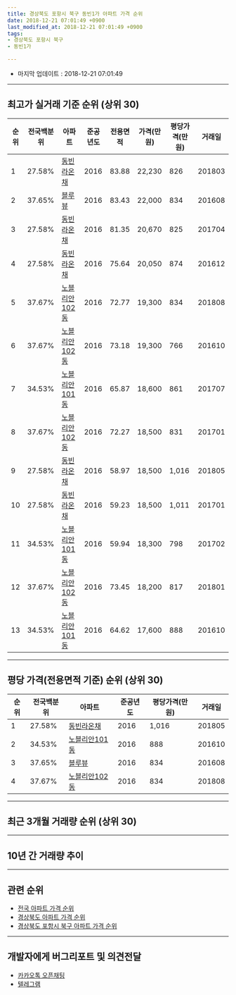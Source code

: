 ```yaml
---
title: 경상북도 포항시 북구 동빈1가 아파트 가격 순위
date: 2018-12-21 07:01:49 +0900
last_modified_at: 2018-12-21 07:01:49 +0900
tags:
- 경상북도 포항시 북구
- 동빈1가

---
```


* 마지막 업데이트 : 2018-12-21 07:01:49

---

## 최고가 실거래 기준 순위 (상위 30)


|순위|전국백분위|아파트|준공년도|전용면적|가격(만원)|평당가격(만원)|거래일|
|---|---|---|---|---|---|---|---|
|1|27.58%|[동빈라온채](https://search.naver.com/search.naver?query=%EA%B2%BD%EC%83%81%EB%B6%81%EB%8F%84+%ED%8F%AC%ED%95%AD%EC%8B%9C+%EB%B6%81%EA%B5%AC+%EB%8F%99%EB%B9%881%EA%B0%80+%EB%8F%99%EB%B9%88%EB%9D%BC%EC%98%A8%EC%B1%84)|2016|83.88|22,230|826|201803|
|2|37.65%|[블루뷰](https://search.naver.com/search.naver?query=%EA%B2%BD%EC%83%81%EB%B6%81%EB%8F%84+%ED%8F%AC%ED%95%AD%EC%8B%9C+%EB%B6%81%EA%B5%AC+%EB%8F%99%EB%B9%881%EA%B0%80+%EB%B8%94%EB%A3%A8%EB%B7%B0)|2016|83.43|22,000|834|201608|
|3|27.58%|[동빈라온채](https://search.naver.com/search.naver?query=%EA%B2%BD%EC%83%81%EB%B6%81%EB%8F%84+%ED%8F%AC%ED%95%AD%EC%8B%9C+%EB%B6%81%EA%B5%AC+%EB%8F%99%EB%B9%881%EA%B0%80+%EB%8F%99%EB%B9%88%EB%9D%BC%EC%98%A8%EC%B1%84)|2016|81.35|20,670|825|201704|
|4|27.58%|[동빈라온채](https://search.naver.com/search.naver?query=%EA%B2%BD%EC%83%81%EB%B6%81%EB%8F%84+%ED%8F%AC%ED%95%AD%EC%8B%9C+%EB%B6%81%EA%B5%AC+%EB%8F%99%EB%B9%881%EA%B0%80+%EB%8F%99%EB%B9%88%EB%9D%BC%EC%98%A8%EC%B1%84)|2016|75.64|20,050|874|201612|
|5|37.67%|[노블리안102동](https://search.naver.com/search.naver?query=%EA%B2%BD%EC%83%81%EB%B6%81%EB%8F%84+%ED%8F%AC%ED%95%AD%EC%8B%9C+%EB%B6%81%EA%B5%AC+%EB%8F%99%EB%B9%881%EA%B0%80+%EB%85%B8%EB%B8%94%EB%A6%AC%EC%95%88102%EB%8F%99)|2016|72.77|19,300|834|201808|
|6|37.67%|[노블리안102동](https://search.naver.com/search.naver?query=%EA%B2%BD%EC%83%81%EB%B6%81%EB%8F%84+%ED%8F%AC%ED%95%AD%EC%8B%9C+%EB%B6%81%EA%B5%AC+%EB%8F%99%EB%B9%881%EA%B0%80+%EB%85%B8%EB%B8%94%EB%A6%AC%EC%95%88102%EB%8F%99)|2016|73.18|19,300|766|201610|
|7|34.53%|[노블리안101동](https://search.naver.com/search.naver?query=%EA%B2%BD%EC%83%81%EB%B6%81%EB%8F%84+%ED%8F%AC%ED%95%AD%EC%8B%9C+%EB%B6%81%EA%B5%AC+%EB%8F%99%EB%B9%881%EA%B0%80+%EB%85%B8%EB%B8%94%EB%A6%AC%EC%95%88101%EB%8F%99)|2016|65.87|18,600|861|201707|
|8|37.67%|[노블리안102동](https://search.naver.com/search.naver?query=%EA%B2%BD%EC%83%81%EB%B6%81%EB%8F%84+%ED%8F%AC%ED%95%AD%EC%8B%9C+%EB%B6%81%EA%B5%AC+%EB%8F%99%EB%B9%881%EA%B0%80+%EB%85%B8%EB%B8%94%EB%A6%AC%EC%95%88102%EB%8F%99)|2016|72.27|18,500|831|201701|
|9|27.58%|[동빈라온채](https://search.naver.com/search.naver?query=%EA%B2%BD%EC%83%81%EB%B6%81%EB%8F%84+%ED%8F%AC%ED%95%AD%EC%8B%9C+%EB%B6%81%EA%B5%AC+%EB%8F%99%EB%B9%881%EA%B0%80+%EB%8F%99%EB%B9%88%EB%9D%BC%EC%98%A8%EC%B1%84)|2016|58.97|18,500|1,016|201805|
|10|27.58%|[동빈라온채](https://search.naver.com/search.naver?query=%EA%B2%BD%EC%83%81%EB%B6%81%EB%8F%84+%ED%8F%AC%ED%95%AD%EC%8B%9C+%EB%B6%81%EA%B5%AC+%EB%8F%99%EB%B9%881%EA%B0%80+%EB%8F%99%EB%B9%88%EB%9D%BC%EC%98%A8%EC%B1%84)|2016|59.23|18,500|1,011|201701|
|11|34.53%|[노블리안101동](https://search.naver.com/search.naver?query=%EA%B2%BD%EC%83%81%EB%B6%81%EB%8F%84+%ED%8F%AC%ED%95%AD%EC%8B%9C+%EB%B6%81%EA%B5%AC+%EB%8F%99%EB%B9%881%EA%B0%80+%EB%85%B8%EB%B8%94%EB%A6%AC%EC%95%88101%EB%8F%99)|2016|59.94|18,300|798|201702|
|12|37.67%|[노블리안102동](https://search.naver.com/search.naver?query=%EA%B2%BD%EC%83%81%EB%B6%81%EB%8F%84+%ED%8F%AC%ED%95%AD%EC%8B%9C+%EB%B6%81%EA%B5%AC+%EB%8F%99%EB%B9%881%EA%B0%80+%EB%85%B8%EB%B8%94%EB%A6%AC%EC%95%88102%EB%8F%99)|2016|73.45|18,200|817|201801|
|13|34.53%|[노블리안101동](https://search.naver.com/search.naver?query=%EA%B2%BD%EC%83%81%EB%B6%81%EB%8F%84+%ED%8F%AC%ED%95%AD%EC%8B%9C+%EB%B6%81%EA%B5%AC+%EB%8F%99%EB%B9%881%EA%B0%80+%EB%85%B8%EB%B8%94%EB%A6%AC%EC%95%88101%EB%8F%99)|2016|64.62|17,600|888|201610|


---

## 평당 가격(전용면적 기준) 순위 (상위 30)


|순위|전국백분위|아파트|준공년도|평당가격(만원)|거래일|
|---|---|---|---|---|---|
|1|27.58%|[동빈라온채](https://search.naver.com/search.naver?query=%EA%B2%BD%EC%83%81%EB%B6%81%EB%8F%84+%ED%8F%AC%ED%95%AD%EC%8B%9C+%EB%B6%81%EA%B5%AC+%EB%8F%99%EB%B9%881%EA%B0%80+%EB%8F%99%EB%B9%88%EB%9D%BC%EC%98%A8%EC%B1%84)|2016|1,016|201805|
|2|34.53%|[노블리안101동](https://search.naver.com/search.naver?query=%EA%B2%BD%EC%83%81%EB%B6%81%EB%8F%84+%ED%8F%AC%ED%95%AD%EC%8B%9C+%EB%B6%81%EA%B5%AC+%EB%8F%99%EB%B9%881%EA%B0%80+%EB%85%B8%EB%B8%94%EB%A6%AC%EC%95%88101%EB%8F%99)|2016|888|201610|
|3|37.65%|[블루뷰](https://search.naver.com/search.naver?query=%EA%B2%BD%EC%83%81%EB%B6%81%EB%8F%84+%ED%8F%AC%ED%95%AD%EC%8B%9C+%EB%B6%81%EA%B5%AC+%EB%8F%99%EB%B9%881%EA%B0%80+%EB%B8%94%EB%A3%A8%EB%B7%B0)|2016|834|201608|
|4|37.67%|[노블리안102동](https://search.naver.com/search.naver?query=%EA%B2%BD%EC%83%81%EB%B6%81%EB%8F%84+%ED%8F%AC%ED%95%AD%EC%8B%9C+%EB%B6%81%EA%B5%AC+%EB%8F%99%EB%B9%881%EA%B0%80+%EB%85%B8%EB%B8%94%EB%A6%AC%EC%95%88102%EB%8F%99)|2016|834|201808|


---

## 최근 3개월 거래량 순위 (상위 30)


<div style="width:100%;">
    <canvas id="deal_count_ranking" height="250"></canvas>
</div>


<script>
new Chart(document.getElementById("deal_count_ranking"), {
    type: 'horizontalBar',
    data: {
        labels: ['노블리안101동'],
        datasets: [{
            label: '실거래 수',
            data: [1],
            borderColor: "rgba(255, 0, 128, 1)",
            backgroundColor: "rgba(255, 0, 128, 0.5)",
            fill: false,
        }]
    },
    options: {
        responsive: true,
        title: {
            display: true,
            text: '최근 3개월 거래량 순위'
        },
        tooltips: {
            mode: 'index',
            intersect: false,
            callbacks: {
                title: function(tooltipItems, data) {
                    return "실거래 수:";
                },
                label: function(tooltipItem, data) {
                    return data.labels[tooltipItem.index] + ": " + tooltipItem.xLabel;
                }
            }
        },
        hover: {
            mode: 'nearest',
            intersect: true
        },
        scales: {
            xAxes: [{
                display: true,
                scaleLabel: {
                    display: true,
                    labelString: '실거래 수'
                },
                ticks: {
                    suggestedMin: 0,
                }
            }],
            yAxes: [{
                display: true,
                ticks: {
                    autoSkip: false,
                    callback: function(value, index, values) {
                        if (value.length > 15)
                            return value.substr(0, 13) + "...";
                        else
                            return value;
                    }
                },
                scaleLabel: {
                    display: false,
                }
            }]
        }
    }
});

</script>


---

## 10년 간 거래량 추이


<div style="width:100%;">
    <canvas id="deal_progress" height="250"></canvas>
</div>

<script>
new Chart(document.getElementById("deal_progress"), {
    type: 'line',
    data: {
        labels: ['200812','200901','200902','200903','200904','200905','200906','200907','200908','200909','200910','200911','200912','201001','201002','201003','201004','201005','201006','201007','201008','201009','201010','201011','201012','201101','201102','201103','201104','201105','201106','201107','201108','201109','201110','201111','201112','201201','201202','201203','201204','201205','201206','201207','201208','201209','201210','201211','201212','201301','201302','201303','201304','201305','201306','201307','201308','201309','201310','201311','201312','201401','201402','201403','201404','201405','201406','201407','201408','201409','201410','201411','201412','201501','201502','201503','201504','201505','201506','201507','201508','201509','201510','201511','201512','201601','201602','201603','201604','201605','201606','201607','201608','201609','201610','201611','201612','201701','201702','201703','201704','201705','201706','201707','201708','201709','201710','201711','201712','201801','201802','201803','201804','201805','201806','201807','201808','201809','201810','201811','201812'],
        datasets: [{
            label: '실거래 수',
            pointRadius: 1,
            data: [0, 0, 0, 0, 0, 0, 0, 0, 0, 0, 0, 0, 0, 0, 0, 0, 0, 0, 0, 0, 0, 0, 0, 0, 0, 0, 0, 0, 0, 0, 0, 0, 0, 0, 0, 0, 0, 0, 0, 0, 0, 0, 0, 0, 0, 0, 0, 0, 0, 0, 0, 0, 0, 0, 0, 0, 0, 0, 0, 0, 0, 0, 0, 0, 0, 0, 0, 0, 0, 0, 0, 0, 0, 0, 0, 0, 0, 0, 0, 0, 0, 0, 0, 0, 0, 0, 0, 1, 2, 7, 2, 1, 3, 2, 3, 0, 6, 3, 1, 1, 4, 1, 0, 1, 1, 0, 0, 1, 1, 1, 0, 1, 0, 1, 0, 0, 3, 0, 0, 1, 0],
            borderColor: "rgba(255, 201, 14, 1)",
            backgroundColor: "rgba(255, 201, 14, 0.5)",
            fill: true,
        }]
    },
    options: {
        responsive: true,
        title: {
            display: true,
            text: '10년간 거래량 추이'
        },
        tooltips: {
            mode: 'index',
            intersect: false,
        },
        hover: {
            mode: 'nearest',
            intersect: true
        },
        scales: {
            xAxes: [{
                display: true,
                scaleLabel: {
                    display: true,
                    labelString: '년/월'
                }
            }],
            yAxes: [{
                display: true,
                ticks: {
                    suggestedMin: 0,
                },
                scaleLabel: {
                    display: true,
                    labelString: '실거래 수'
                }
            }]
        }
    }
});

</script>


---

## 관련 순위

- [전국 아파트 가격 순위](https://inasie.github.io/apt-ranking/전국)
- [경상북도 아파트 가격 순위](https://inasie.github.io/apt-ranking/경상북도)
- [경상북도 포항시 북구 아파트 가격 순위](https://inasie.github.io/apt-ranking/경상북도-포항시-북구)


---

## 개발자에게 버그리포트 및 의견전달

- [카카오톡 오픈채팅](https://open.kakao.com/o/gLJUAP4)
- [텔레그램](https://t.me/inasie)

